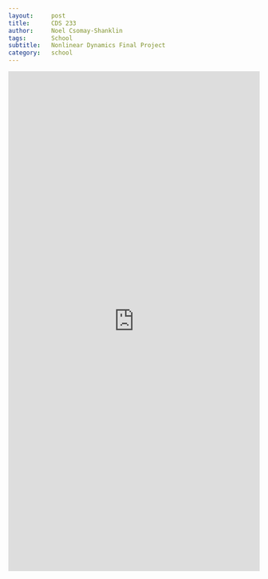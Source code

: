 ```yaml
---
layout:     post
title:      CDS 233
author:     Noel Csomay-Shanklin
tags: 		School 
subtitle:  	Nonlinear Dynamics Final Project
category:   school
---
```

<iframe style="width:100%" height="1000px" src="https://noelc-s.github.io/website/img/CDS_232_Project.pdf" frameborder="0" allowfullscreen></iframe>